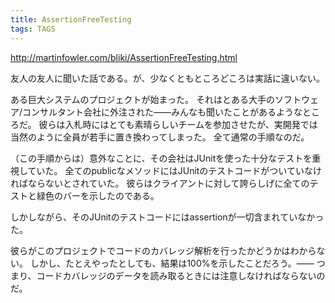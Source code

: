 ```yaml
---
title: AssertionFreeTesting
tags: TAGS
---
```


http://martinfowler.com/bliki/AssertionFreeTesting.html

友人の友人に聞いた話である。が、少なくともところどころは実話に違いない。

ある巨大システムのプロジェクトが始まった。
それはとある大手のソフトウェア/コンサルタント会社に外注された——みんなも聞いたことがあるようなところだ。
彼らは入札時にはとても素晴らしいチームを参加させたが、実開発では当然のように全員が若手に置き換わってしまった。
全て通常の手順なのだ。

（この手順からは）意外なことに、その会社はJUnitを使った十分なテストを重視していた。
全てのpublicなメソッドにはJUnitのテストコードがついていなければならないとされていた。
彼らはクライアントに対して誇らしげに全てのテストと緑色のバーを示したのである。

しかしながら、そのJUnitのテストコードにはassertionが一切含まれていなかった。

彼らがこのプロジェクトでコードのカバレッジ解析を行ったかどうかはわからない。
しかし、たとえやったとしても、結果は100%を示したことだろう。——
つまり、コードカバレッジのデータを読み取るときには注意しなければならないのだ。
